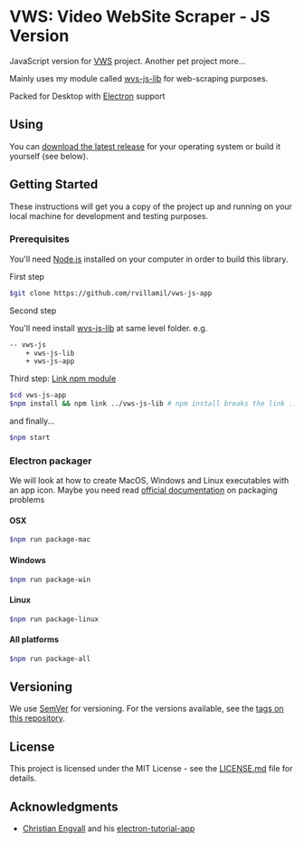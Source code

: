 # VWS: Video WebSite Scraper - JS Version

JavaScript version for [VWS](https://github.com/rvillamil/vws) project. Another pet project more...

Mainly uses my module called [wvs-js-lib](https://github.com/rvillamil/vws-js-lib) for web-scraping purposes.

Packed for Desktop with [Electron](https://electronjs.org/) support

## Using

You can [download the latest release](https://github.com/rvillamil/vws-js-app/releases) for your operating system or build it yourself (see below).

## Getting Started

These instructions will get you a copy of the project up and running on your local machine for development and testing purposes.


### Prerequisites

You'll need [Node.js](https://nodejs.org/es/) installed on your computer in order to build this library.

First step

```sh
$git clone https://github.com/rvillamil/vws-js-app
```

Second step

You'll need install [wvs-js-lib](https://github.com/rvillamil/vws-js-lib) at same level folder. e.g.

```sh
-- vws-js
    + vws-js-lib
    + vws-js-app
```

Third step: [Link npm module](https://goo.gl/fppRvN)

```sh
$cd vws-js-app
$npm install && npm link ../vws-js-lib # npm install breaks the link ..
```

and finally...

```sh
$npm start
```

### Electron packager

We will look at how to create MacOS, Windows and Linux executables with an app icon. Maybe you need read [official documentation](https://github.com/electron-userland/electron-packager) on packaging problems

#### OSX

```sh
$npm run package-mac
```

#### Windows

```sh
$npm run package-win
```

#### Linux

```sh
$npm run package-linux
```

#### All platforms

```sh
$npm run package-all
```

## Versioning

We use [SemVer](http://semver.org/) for versioning. For the versions available, see the [tags on this repository](https://github.com/rvillamil/vws-js-app/tags).

## License

This project is licensed under the MIT License - see the [LICENSE.md](LICENSE.md) file for details.

## Acknowledgments 
* [Christian Engvall](https://github.com/crilleengvall) and his [electron-tutorial-app]( https://github.com/crilleengvall/electron-tutorial-app)